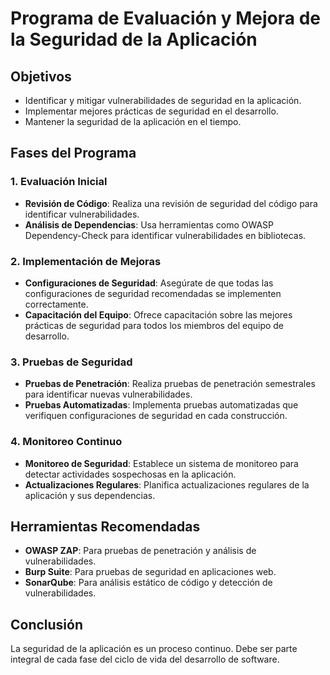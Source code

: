 # Programa de Evaluación y Mejora de la Seguridad de la Aplicación

## Objetivos
- Identificar y mitigar vulnerabilidades de seguridad en la aplicación.
- Implementar mejores prácticas de seguridad en el desarrollo.
- Mantener la seguridad de la aplicación en el tiempo.

## Fases del Programa

### 1. Evaluación Inicial
- **Revisión de Código**: Realiza una revisión de seguridad del código para identificar vulnerabilidades.
- **Análisis de Dependencias**: Usa herramientas como OWASP Dependency-Check para identificar vulnerabilidades en bibliotecas.

### 2. Implementación de Mejoras
- **Configuraciones de Seguridad**: Asegúrate de que todas las configuraciones de seguridad recomendadas se implementen correctamente.
- **Capacitación del Equipo**: Ofrece capacitación sobre las mejores prácticas de seguridad para todos los miembros del equipo de desarrollo.

### 3. Pruebas de Seguridad
- **Pruebas de Penetración**: Realiza pruebas de penetración semestrales para identificar nuevas vulnerabilidades.
- **Pruebas Automatizadas**: Implementa pruebas automatizadas que verifiquen configuraciones de seguridad en cada construcción.

### 4. Monitoreo Continuo
- **Monitoreo de Seguridad**: Establece un sistema de monitoreo para detectar actividades sospechosas en la aplicación.
- **Actualizaciones Regulares**: Planifica actualizaciones regulares de la aplicación y sus dependencias.

## Herramientas Recomendadas
- **OWASP ZAP**: Para pruebas de penetración y análisis de vulnerabilidades.
- **Burp Suite**: Para pruebas de seguridad en aplicaciones web.
- **SonarQube**: Para análisis estático de código y detección de vulnerabilidades.

## Conclusión
La seguridad de la aplicación es un proceso continuo. Debe ser parte integral de cada fase del ciclo de vida del desarrollo de software.

